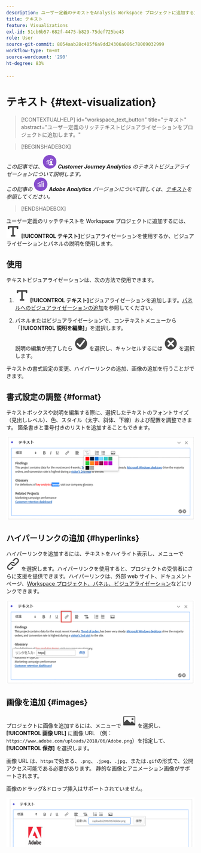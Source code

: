 ```yaml
---
description: ユーザー定義のテキストをAnalysis Workspace プロジェクトに追加する方法を説明します。
title: テキスト
feature: Visualizations
exl-id: 51cb6b57-682f-4475-b829-75def725be43
role: User
source-git-commit: 8054aab28c405f6a9dd24306a086c78069032999
workflow-type: tm+mt
source-wordcount: '290'
ht-degree: 83%

---
```


# テキスト {#text-visualization}

<!-- markdownlint-disable MD034 -->

>[!CONTEXTUALHELP]
>id="workspace_text_button"
>title="テキスト"
>abstract="ユーザー定義のリッチテキストビジュアライゼーションをプロジェクトに追加します。"

<!-- markdownlint-enable MD034 -->


>[!BEGINSHADEBOX]

_この記事では、_![CustomerJourneyAnalytics](/help/assets/icons/CustomerJourneyAnalytics.svg) _&#x200B;**Customer Journey Analytics** のテキストビジュアライゼーションについて説明します。_<br/>_この記事の_ ![AdobeAnalytics](/help/assets/icons/AdobeAnalytics.svg) _&#x200B;**Adobe Analytics** バージョンについて詳しくは、[テキスト](https://experienceleague.adobe.com/ja/docs/analytics/analyze/analysis-workspace/visualizations/text)を参照してください。_

>[!ENDSHADEBOX]


ユーザー定義のリッチテキストを Workspace プロジェクトに追加するには、![テキスト](/help/assets/icons/Text.svg) **[!UICONTROL テキスト]**&#x200B;ビジュアライゼーションを使用するか、ビジュアライゼーションとパネルの説明を使用します。

## 使用

テキストビジュアライゼーションは、次の方法で使用できます。

1. ![テキスト](/help/assets/icons/Text.svg) **[!UICONTROL テキスト]**&#x200B;ビジュアライゼーションを追加します。[パネルへのビジュアライゼーションの追加](freeform-analysis-visualizations.md#add-visualizations-to-a-panel)を参照してください。

1. パネルまたはビジュアライゼーションで、コンテキストメニューから「**[!UICONTROL 説明を編集]**」を選択します。

   説明の編集が完了したら ![CheckmarkCircle](/help/assets/icons/CheckmarkCircle.svg) を選択し、キャンセルするには ![CloseCircle](/help/assets/icons/CloseCircle.svg) を選択します。

テキストの書式設定の変更、ハイパーリンクの追加、画像の追加を行うことができます。

## 書式設定の調整 {#format}

テキストボックスや説明を編集する際に、選択したテキストのフォントサイズ（見出しレベル）、色、スタイル（太字、斜体、下線）および配置を調整できます。 箇条書きと番号付きのリストを追加することもできます。

![テキストカラーパレットをハイライト表示する Workspace プロジェクトのテキストオプション。](assets/format.png)

## ハイパーリンクの追加 {#hyperlinks}

ハイパーリンクを追加するには、テキストをハイライト表示し、メニューで ![リンク](/help/assets/icons/Link.svg) を選択します。ハイパーリンクを使用すると、プロジェクトの受信者にさらに支援を提供できます。ハイパーリンクは、外部 web サイト、ドキュメントページ、[Workspace プロジェクト、パネル、ビジュアライゼーション](/help/analysis-workspace/curate-share/shareable-links.md)などにリンクできます。

![リンクアイコンをハイライト表示するテキストオプション。](assets/hyperlink.png)

## 画像を追加 {#images}

プロジェクトに画像を追加するには、メニューで ![&#x200B; 画像 &#x200B;](/help/assets/icons/Image.svg) を選択し、**[!UICONTROL 画像 URL]** に画像 URL （例：`https://www.adobe.com/uploads/2018/06/Adobe.png`）を指定して、**[!UICONTROL 保存]** を選択します。

画像 URL は、`https`で始まる、`.png`、`.jpeg`、`.jpg`、または`.gif`の形式で、公開アクセス可能である必要があります。 静的な画像とアニメーション画像がサポートされます。

画像のドラッグ&amp;ドロップ挿入はサポートされていません。

![画像アイコンが選択されたテキストオプション。](assets/image.png)
